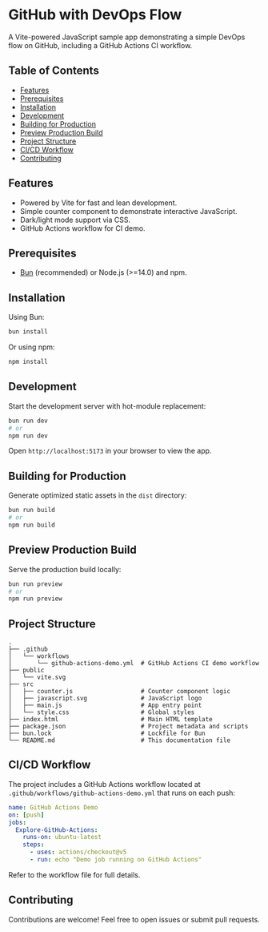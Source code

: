  # GitHub with DevOps Flow

 A Vite-powered JavaScript sample app demonstrating a simple DevOps flow on GitHub, including a GitHub Actions CI workflow.

 ## Table of Contents
 - [Features](#features)
 - [Prerequisites](#prerequisites)
 - [Installation](#installation)
 - [Development](#development)
 - [Building for Production](#building-for-production)
 - [Preview Production Build](#preview-production-build)
 - [Project Structure](#project-structure)
 - [CI/CD Workflow](#cicd-workflow)
 - [Contributing](#contributing)

 ## Features
 - Powered by Vite for fast and lean development.
 - Simple counter component to demonstrate interactive JavaScript.
 - Dark/light mode support via CSS.
 - GitHub Actions workflow for CI demo.

 ## Prerequisites
 - [Bun](https://bun.sh/) (recommended) or Node.js (>=14.0) and npm.

 ## Installation
 Using Bun:
 ```bash
 bun install
 ```

 Or using npm:
 ```bash
 npm install
 ```

 ## Development
 Start the development server with hot-module replacement:
 ```bash
 bun run dev
 # or
 npm run dev
 ```
 Open `http://localhost:5173` in your browser to view the app.

 ## Building for Production
 Generate optimized static assets in the `dist` directory:
 ```bash
 bun run build
 # or
 npm run build
 ```

 ## Preview Production Build
 Serve the production build locally:
 ```bash
 bun run preview
 # or
 npm run preview
 ```

 ## Project Structure
 ```
 .
 ├── .github
 │   └── workflows
 │       └── github-actions-demo.yml  # GitHub Actions CI demo workflow
 ├── public
 │   └── vite.svg
 ├── src
 │   ├── counter.js                   # Counter component logic
 │   ├── javascript.svg               # JavaScript logo
 │   ├── main.js                      # App entry point
 │   └── style.css                    # Global styles
 ├── index.html                       # Main HTML template
 ├── package.json                     # Project metadata and scripts
 ├── bun.lock                         # Lockfile for Bun
 └── README.md                        # This documentation file
 ```

 ## CI/CD Workflow
 The project includes a GitHub Actions workflow located at `.github/workflows/github-actions-demo.yml` that runs on each push:

 ```yaml
 name: GitHub Actions Demo
 on: [push]
 jobs:
   Explore-GitHub-Actions:
     runs-on: ubuntu-latest
     steps:
       - uses: actions/checkout@v5
       - run: echo "Demo job running on GitHub Actions"
 ```

 Refer to the workflow file for full details.

 ## Contributing
 Contributions are welcome! Feel free to open issues or submit pull requests.
